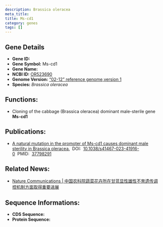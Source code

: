 ```yaml
---
description: Brassica oleracea
meta_title:
title: Ms-cd1
category: genes
tags: []
---
```


## Gene Details
- **Gene ID:**	[]()
- **Gene Symbol:** Ms-cd1
- **Gene Name:** 
- **NCBI ID:** [OR523690](https://www.ncbi.nlm.nih.gov/gene/?term=OR523690)
- **Genome Version:** [“02-12” reference genome,version 1]()
- **Species:** *Brassica oleracea*

## Functions:
   - Cloning of the cabbage (Brassica oleracea) dominant male-sterile gene **Ms-cd1**

## Publications:
   - [A natural mutation in the promoter of Ms-cd1 causes dominant male sterility in Brassica oleracea.]( https://www.nature.com/articles/s41467-023-41916-0)&nbsp;&nbsp;DOI:&nbsp;&nbsp;[10.1038/s41467-023-41916-0](https://www.nature.com/articles/s41467-023-41916-0)&nbsp;&nbsp;PMID:&nbsp;&nbsp;[37798291](https://pubmed.ncbi.nlm.nih.gov/37798291/)

## Related News:
   - [Nature Communications | 中国农科院蔬菜花卉所在甘蓝显性雄性不育遗传调控机制方面取得重要进展](https://mp.weixin.qq.com/s?__biz=Mzg3MDEwNDEyMg==&mid=2247557746&idx=4&sn=df96ccae4b34406d2dbfb6a8aa266c49&chksm=f850f234da6501dd555fe460d43040abeeb39158c48fdbc76d2982c9ff0926c63eef2cfc8870&scene=27#wechat_redirect)

## Sequence Informations:
- **CDS Sequence:**
- **Protein Sequence:**
